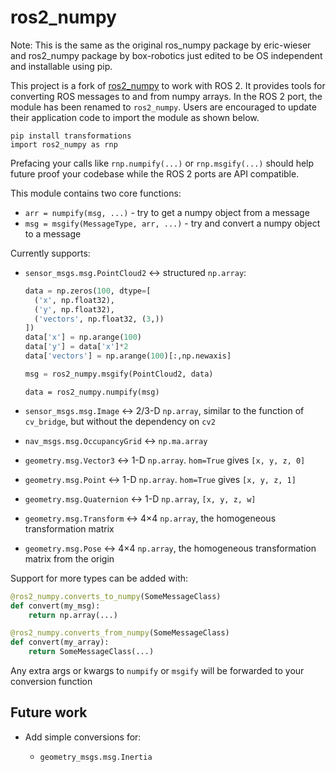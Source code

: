 # ros2_numpy

Note: This is the same as the original ros_numpy package by eric-wieser and ros2_numpy package by box-robotics just edited to be OS independent and installable using pip.

This project is a fork of [ros2_numpy](https://github.com/Box-Robotics/ros2_numpy) to work with ROS 2. It provides tools for converting ROS messages to and from numpy arrays. In the ROS 2 port, the module has been renamed to
`ros2_numpy`. Users are encouraged to update their application code to import
the module as shown below.

```
pip install transformations
import ros2_numpy as rnp
```

Prefacing your calls like `rnp.numpify(...)` or `rnp.msgify(...)` should help
future proof your codebase while the ROS 2 ports are API compatible.

This module contains two core functions:

* `arr = numpify(msg, ...)` - try to get a numpy object from a message
* `msg = msgify(MessageType, arr, ...)` - try and convert a numpy object to a message

Currently supports:

* `sensor_msgs.msg.PointCloud2` &harr; structured `np.array`:

   ```python
   data = np.zeros(100, dtype=[
     ('x', np.float32),
     ('y', np.float32),
     ('vectors', np.float32, (3,))
   ])
   data['x'] = np.arange(100)
   data['y'] = data['x']*2
   data['vectors'] = np.arange(100)[:,np.newaxis]

   msg = ros2_numpy.msgify(PointCloud2, data)
   ```

   ```
   data = ros2_numpy.numpify(msg)
   ```

* `sensor_msgs.msg.Image` &harr; 2/3-D `np.array`, similar to the function of `cv_bridge`, but without the dependency on `cv2`
* `nav_msgs.msg.OccupancyGrid` &harr; `np.ma.array`
* `geometry.msg.Vector3` &harr; 1-D `np.array`. `hom=True` gives `[x, y, z, 0]`
* `geometry.msg.Point` &harr; 1-D `np.array`. `hom=True` gives `[x, y, z, 1]`
* `geometry.msg.Quaternion` &harr; 1-D `np.array`, `[x, y, z, w]`
* `geometry.msg.Transform` &harr; 4&times;4 `np.array`, the homogeneous transformation matrix
* `geometry.msg.Pose` &harr; 4&times;4 `np.array`, the homogeneous transformation matrix from the origin

Support for more types can be added with:

```python
@ros2_numpy.converts_to_numpy(SomeMessageClass)
def convert(my_msg):
    return np.array(...)

@ros2_numpy.converts_from_numpy(SomeMessageClass)
def convert(my_array):
    return SomeMessageClass(...)
```

Any extra args or kwargs to `numpify` or `msgify` will be forwarded to your conversion function


## Future work

* Add simple conversions for:

  * `geometry_msgs.msg.Inertia`
